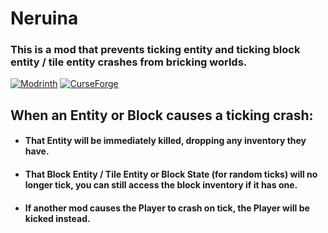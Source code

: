 # Neruina

### This is a mod that prevents ticking entity and ticking block entity / tile entity crashes from bricking worlds.

[![Modrinth](https://img.shields.io/modrinth/dt/neruina?colour=00AF5C&label=downloads&logo=modrinth)](https://modrinth.com/mod/neruina)
[![CurseForge](https://cf.way2muchnoise.eu/full_851046_downloads.svg)](https://curseforge.com/minecraft/mc-mods/neruina)

## When an Entity or Block causes a ticking crash:
- #### That Entity will be immediately killed, dropping any inventory they have.
- #### That Block Entity / Tile Entity or Block State (for random ticks) will no longer tick, you can still access the block inventory if it has one.
- #### If another mod causes the Player to crash on tick, the Player will be kicked instead.